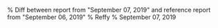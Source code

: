 % Diff between report from "September 07, 2019" and reference report from "September 06, 2019"
% Reffy
% September 07, 2019

